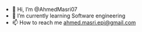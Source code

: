 - 👋 Hi, I’m @AhmedMasri07
- 🌱 I’m currently learning Software engineering 
- 📫 How to reach me ahmed.masri.epi@gmail.com

<!---
AhmedMasri07/AhmedMasri07 is a ✨ special ✨ repository because its `README.md` (this file) appears on your GitHub profile.
You can click the Preview link to take a look at your changes.
--->
